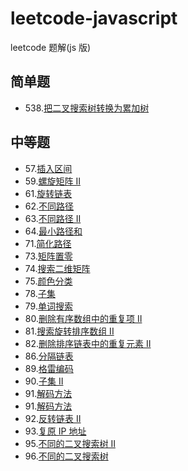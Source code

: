 # leetcode-javascript

leetcode 题解(js 版)

## 简单题

-   538.[把二叉搜索树转换为累加树](https://github.com/tofuchen94/leetcode-javascript/blob/master/src/problem538/Solution.js)

## 中等题

-   57.[插入区间](https://github.com/tofuchen94/leetcode-javascript/blob/master/src/problem57/Solution.js)
-   59.[螺旋矩阵 II](https://github.com/tofuchen94/leetcode-javascript/blob/master/src/problem59/Solution.js)
-   61.[旋转链表](https://github.com/tofuchen94/leetcode-javascript/blob/master/src/problem61/Solution.js)
-   62.[不同路径](https://github.com/tofuchen94/leetcode-javascript/blob/master/src/problem62/Solution.js)
-   63.[不同路径 II](https://github.com/tofuchen94/leetcode-javascript/blob/master/src/problem63/Solution.js)
-   64.[最小路径和](https://github.com/tofuchen94/leetcode-javascript/blob/master/src/problem64/Solution.js)
-   71.[简化路径](https://github.com/tofuchen94/leetcode-javascript/blob/master/src/problem71/Solution.js)
-   73.[矩阵置零](https://github.com/tofuchen94/leetcode-javascript/blob/master/src/problem73/Solution.js)
-   74.[搜索二维矩阵](https://github.com/tofuchen94/leetcode-javascript/blob/master/src/problem74/Solution.js)
-   75.[颜色分类](https://github.com/tofuchen94/leetcode-javascript/blob/master/src/problem75/Solution.js)
-   78.[子集](https://github.com/tofuchen94/leetcode-javascript/blob/master/src/problem78/Solution.js)
-   79.[单词搜索](https://github.com/tofuchen94/leetcode-javascript/blob/master/src/problem79/Solution.js)
-   80.[删除有序数组中的重复项 II](https://github.com/tofuchen94/leetcode-javascript/blob/master/src/problem80/Solution.js)
-   81.[搜索旋转排序数组 II](https://github.com/tofuchen94/leetcode-javascript/blob/master/src/problem81/Solution.js)
-   82.[删除排序链表中的重复元素 II](https://github.com/tofuchen94/leetcode-javascript/blob/master/src/problem82/Solution.js)
-   86.[分隔链表](https://github.com/tofuchen94/leetcode-javascript/blob/master/src/problem86/Solution.js)
-   89.[格雷编码](https://github.com/tofuchen94/leetcode-javascript/blob/master/src/problem89/Solution.js)
-   90.[子集 II](https://github.com/tofuchen94/leetcode-javascript/blob/master/src/problem90/Solution.js)
-   91.[解码方法](https://github.com/tofuchen94/leetcode-javascript/blob/master/src/problem91/Solution.js)
-   91.[解码方法](https://github.com/tofuchen94/leetcode-javascript/blob/master/src/problem91/Solution.js)
-   92.[反转链表 II](https://github.com/tofuchen94/leetcode-javascript/blob/master/src/problem92/Solution.js)
-   93.[复原 IP 地址](https://github.com/tofuchen94/leetcode-javascript/blob/master/src/problem93/Solution.js)
-   95.[不同的二叉搜索树 II](https://github.com/tofuchen94/leetcode-javascript/blob/master/src/problem95/Solution.js)
-   96.[不同的二叉搜索树](https://github.com/tofuchen94/leetcode-javascript/blob/master/src/problem96/Solution.js)
